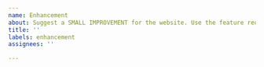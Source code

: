 ```yaml
---
name: Enhancement
about: Suggest a SMALL IMPROVEMENT for the website. Use the feature reqest form for larger changes
title: ''
labels: enhancement
assignees: ''

---
```



